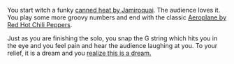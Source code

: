 You start witch a funky [canned heat by Jamiroquai](https://www.youtube.com/watch?v=Z7lSfg6QR78).
The audience loves it. You play some more groovy numbers and end with the classic
[Aeroplane by Red Hot Chili Peppers](https://www.youtube.com/watch?v=tpFk2RTxoE8).

Just as you are finishing the solo, you snap the G string which hits you in the eye
and you feel pain and hear the audience laughing at you. To your relief, it is a
dream and you [realize this is a dream.](../is-this-a-dream/is-this-a-dream.md)